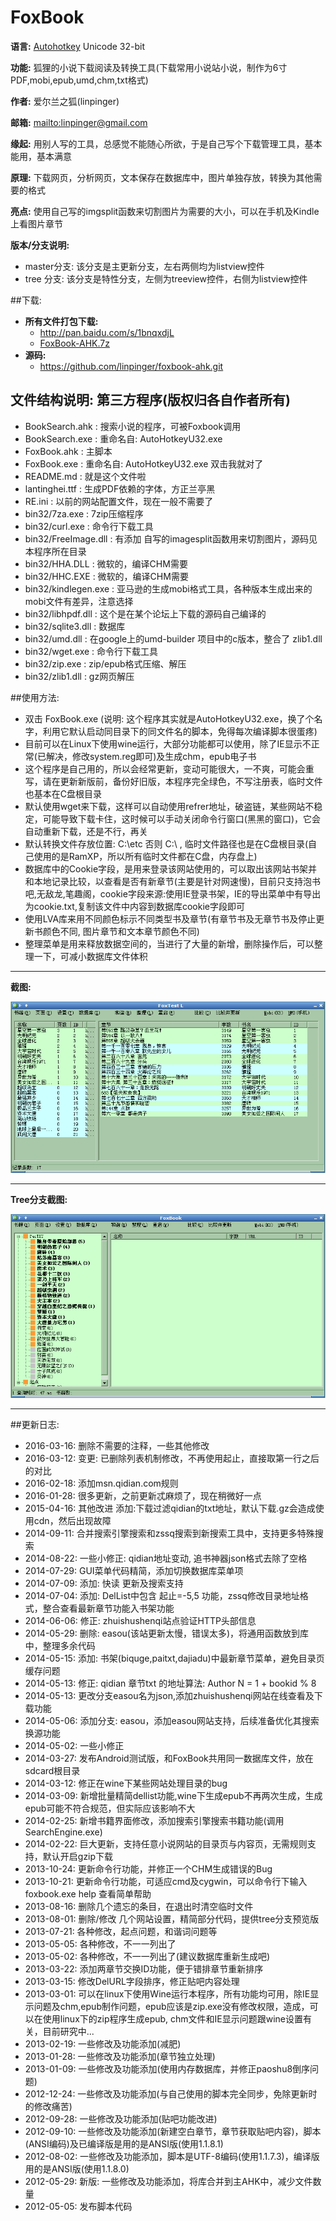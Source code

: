 # FoxBook

**语言:** [Autohotkey](http://www.autohotkey.com) Unicode 32-bit

**功能:** 狐狸的小说下载阅读及转换工具(下载常用小说站小说，制作为6寸PDF,mobi,epub,umd,chm,txt格式)

**作者:** 爱尔兰之狐(linpinger)

**邮箱:** <mailto:linpinger@gmail.com>

**缘起:** 用别人写的工具，总感觉不能随心所欲，于是自己写个下载管理工具，基本能用，基本满意

**原理:** 下载网页，分析网页，文本保存在数据库中，图片单独存放，转换为其他需要的格式

**亮点:** 使用自己写的imgsplit函数来切割图片为需要的大小，可以在手机及Kindle上看图片章节

**版本/分支说明:**

- master分支: 该分支是主更新分支，左右两侧均为listview控件
- tree  分支: 该分支是特性分支，左侧为treeview控件，右侧为listview控件

##下载:

-   **所有文件打包下载:**
    -   <http://pan.baidu.com/s/1bnqxdjL>
    -   [FoxBook-AHK.7z](http://linpinger.qiniudn.com/FoxBook-AHK.7z)
-   **源码:**
    -   <https://github.com/linpinger/foxbook-ahk.git>

## 文件结构说明: 第三方程序(版权归各自作者所有)
- BookSearch.ahk : 搜索小说的程序，可被Foxbook调用
- BookSearch.exe : 重命名自: AutoHotkeyU32.exe
- FoxBook.ahk    : 主脚本
- FoxBook.exe    : 重命名自: AutoHotkeyU32.exe 双击我就对了
- README.md      : 就是这个文件啦
- lantinghei.ttf : 生成PDF依赖的字体，方正兰亭黑
- RE.ini         : 以前的网站配置文件，现在一般不需要了
- bin32/7za.exe : 7zip压缩程序
- bin32/curl.exe : 命令行下载工具
- bin32/FreeImage.dll : 有添加 自写的imagesplit函数用来切割图片，源码见本程序所在目录
- bin32/HHA.DLL : 微软的，编译CHM需要
- bin32/HHC.EXE : 微软的，编译CHM需要
- bin32/kindlegen.exe : 亚马逊的生成mobi格式工具，各种版本生成出来的mobi文件有差异，注意选择
- bin32/libhpdf.dll   : 这个是在某个论坛上下载的源码自己编译的
- bin32/sqlite3.dll   : 数据库
- bin32/umd.dll       : 在google上的umd-builder 项目中的c版本，整合了 zlib1.dll
- bin32/wget.exe   : 命令行下载工具
- bin32/zip.exe    : zip/epub格式压缩、解压
- bin32/zlib1.dll  : gz网页解压

##使用方法:
- 双击 FoxBook.exe (说明: 这个程序其实就是AutoHotkeyU32.exe，换了个名字，利用它默认启动同目录下的同文件名的脚本，免得每次编译脚本很蛋疼)
- 目前可以在Linux下使用wine运行，大部分功能都可以使用，除了IE显示不正常(已解决，修改system.reg即可)及生成chm，epub电子书
- 这个程序是自己用的，所以会经常更新，变动可能很大，一不爽，可能会重写，请在更新新版前，备份好旧版，本程序完全绿色，不写注册表，临时文件也基本在C盘根目录
- 默认使用wget来下载，这样可以自动使用refrer地址，破盗链，某些网站不稳定，可能导致下载卡住，这时候可以手动关闭命令行窗口(黑黑的窗口)，它会自动重新下载，还是不行，再关
- 默认转换文件存放位置: C:\\etc 否则 C:\\ , 临时文件路径也是在C盘根目录(自己使用的是RamXP，所以所有临时文件都在C盘，内存盘上)
- 数据库中的Cookie字段，是用来登录该网站使用的，可以取出该网站书架并和本地记录比较，以查看是否有新章节(主要是针对网速慢)，目前只支持泡书吧,无敌龙,笔趣阁，cookie字段来源:使用IE登录书架，IE的导出菜单中有导出为cookie.txt,复制该文件中内容到数据库cookie字段即可
- 使用LVA库来用不同颜色标示不同类型书及章节(有章节书及无章节书及停止更新书颜色不同, 图片章节和文本章节颜色不同)
- 整理菜单是用来释放数据空间的，当进行了大量的新增，删除操作后，可以整理一下，可减小数据库文件体积

***

**截图:**

![](etc/foxbook.png)

***

**Tree分支截图:**

 ![](etc/FoxBook_tree.png)

***

##更新日志:

- 2016-03-16: 删除不需要的注释，一些其他修改
- 2016-03-12: 变更: 已删除列表机制修改，不再使用起止，直接取第一行之后的对比
- 2016-02-18: 添加msn.qidian.com规则
- 2016-01-28: 很多更新，之前更新忒麻烦了，现在稍微好一点
- 2015-04-16: 其他改进  添加:下载过滤qidian的txt地址，默认下载.gz会造成使用cdn，然后出现故障
- 2014-09-11: 合并搜索引擎搜索和zssq搜索到新搜索工具中，支持更多特殊搜索
- 2014-08-22: 一些小修正: qidian地址变动, 追书神器json格式去除了空格
- 2014-07-29: GUI菜单代码精简，添加切换数据库菜单项
- 2014-07-09: 添加: 快读 更新及搜索支持
- 2014-07-04: 添加: DelList中包含 起止=-5,5 功能，zssq修改目录地址格式，整合查看最新章节功能入书架功能
- 2014-06-06: 修正: zhuishushenqi站点验证HTTP头部信息
- 2014-05-29: 删除: easou(该站更新太慢，错误太多)，将通用函数放到库中，整理多余代码
- 2014-05-15: 添加: 书架(biquge,paitxt,dajiadu)中最新章节菜单，避免目录页缓存问题
- 2014-05-13: 修正: qidian 章节txt 的地址算法: Author N = 1 + bookid % 8
- 2014-05-13: 更改分支easou名为json,添加zhuishushenqi网站在线查看及下载功能
- 2014-05-06: 添加分支: easou，添加easou网站支持，后续准备优化其搜索换源功能
- 2014-05-02: 一些小修正
- 2014-03-27: 发布Android测试版，和FoxBook共用同一数据库文件，放在sdcard根目录
- 2014-03-12: 修正在wine下某些网站处理目录的bug
- 2014-03-09: 新增批量精简dellist功能,wine下生成epub不再两次生成，生成epub可能不符合规范，但实际应该影响不大
- 2014-02-25: 新增书籍界面修改，添加搜索引擎搜索书籍功能(调用SearchEngine.exe)
- 2014-02-22: 巨大更新，支持任意小说网站的目录页与内容页，无需规则支持，默认开启gzip下载
- 2013-10-24: 更新命令行功能，并修正一个CHM生成错误的Bug
- 2013-10-21: 更新命令行功能，可适应cmd及cygwin，可以命令行下输入 foxbook.exe help 查看简单帮助
- 2013-08-16: 删除几个遗忘的条目，在退出时清空临时文件
- 2013-08-01: 删除/修改 几个网站设置，精简部分代码，提供tree分支预览版
- 2013-07-21: 各种修改，起点问题，和谐词问题等
- 2013-05-05: 各种修改，不一一列出了
- 2013-05-02: 各种修改，不一一列出了(建议数据库重新生成吧)
- 2013-03-22: 添加两章节交换ID功能，便于错排章节重新排序
- 2013-03-15: 修改DelURL字段排序，修正贴吧内容处理
- 2013-03-01: 可以在linux下使用Wine运行本程序，所有功能均可用，除IE显示问题及chm,epub制作问题，epub应该是zip.exe没有修改权限，造成，可以在使用linux下的zip程序生成epub, chm文件和IE显示问题跟wine设置有关，目前研究中...
- 2013-02-19: 一些修改及功能添加(减肥)
- 2013-01-28: 一些修改及功能添加(章节独立处理)
- 2013-01-09: 一些修改及功能添加(使用内存数据库，并修正paoshu8倒序问题)
- 2012-12-24: 一些修改及功能添加(与自己使用的脚本完全同步，免除更新时的修改痛苦)
- 2012-09-28: 一些修改及功能添加(贴吧功能改进)
- 2012-09-10: 一些修改及功能添加(新建空白章节，章节获取贴吧内容)，脚本(ANSI编码)及已编译版是用的是ANSI版(使用1.1.8.1)
- 2012-08-02: 一些修改及功能添加，脚本是UTF-8编码(使用1.1.7.3)，编译版用的是ANSI版(使用1.1.8.0)
- 2012-05-29: 新版: 一些修改及功能添加，将库合并到主AHK中，减少文件数量
- 2012-05-05: 发布脚本代码

